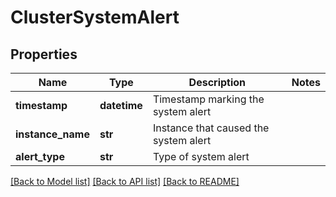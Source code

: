 # ClusterSystemAlert

## Properties
Name | Type | Description | Notes
------------ | ------------- | ------------- | -------------
**timestamp** | **datetime** | Timestamp marking the system alert | 
**instance_name** | **str** | Instance that caused the system alert | 
**alert_type** | **str** | Type of system alert | 

[[Back to Model list]](../README.md#documentation-for-models) [[Back to API list]](../README.md#documentation-for-api-endpoints) [[Back to README]](../README.md)


